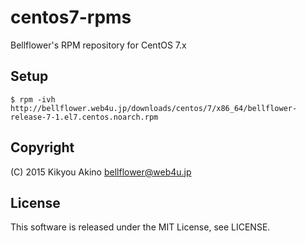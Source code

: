 # centos7-rpms
Bellflower's RPM repository for CentOS 7.x

## Setup

```
$ rpm -ivh http://bellflower.web4u.jp/downloads/centos/7/x86_64/bellflower-release-7-1.el7.centos.noarch.rpm
```

## Copyright
(C) 2015 Kikyou Akino <bellflower@web4u.jp>

## License
This software is released under the MIT License, see LICENSE.
